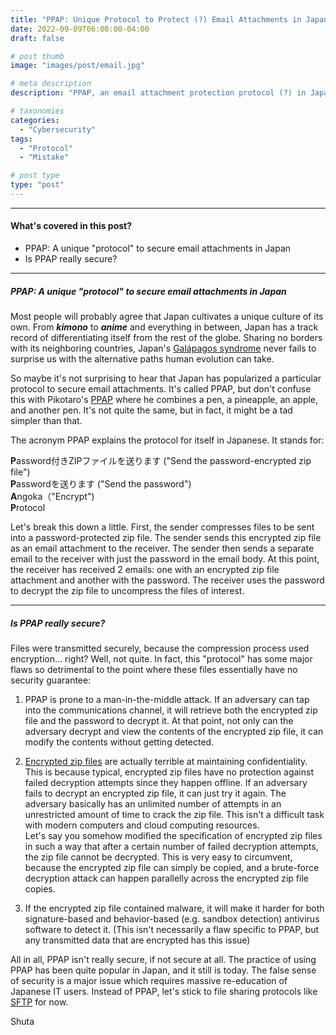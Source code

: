 ```yaml
---
title: "PPAP: Unique Protocol to Protect (?) Email Attachments in Japan"
date: 2022-09-09T06:00:00-04:00
draft: false

# post thumb
image: "images/post/email.jpg"

# meta description
description: "PPAP, an email attachment protection protocol (?) in Japan."

# taxonomies
categories:
  - "Cybersecurity"
tags:
  - "Protocol"
  - "Mistake"

# post type
type: "post"
---
```


<hr>

#### What's covered in this post?

* PPAP: A unique "protocol" to secure email attachments in Japan
* Is PPAP really secure?

<hr>

##### PPAP: A unique "protocol" to secure email attachments in Japan

Most people will probably agree that Japan cultivates a unique culture of its own. From ***kimono*** to ***anime*** and everything in between, Japan has a track record of differentiating itself from the rest of the globe. Sharing no borders with its neighboring countries, Japan's [Galápagos syndrome](https://medium.com/@alxgcs/understanding-the-galapagos-syndrome-through-japans-unique-quirks-967dcbc05d47) never fails to surprise us with the alternative paths human evolution can take.

So maybe it's not surprising to hear that Japan has popularized a particular protocol to secure email attachments. It's called PPAP, but don't confuse this with Pikotaro's [PPAP](https://www.youtube.com/watch?v=0E00Zuayv9Q) where he combines a pen, a pineapple, an apple, and another pen. It's not quite the same, but in fact, it might be a tad simpler than that.

The acronym PPAP explains the protocol for itself in Japanese. It stands for:

**P**assword付きZIPファイルを送ります ("Send the password-encrypted zip file")\
**P**asswordを送ります ("Send the password")\
**A**ngoka（"Encrypt")\
**P**rotocol 

Let's break this down a little. First, the sender compresses files to be sent into a password-protected zip file. The sender sends this encrypted zip file as an email attachment to the receiver. The sender then sends a separate email to the receiver with just the password in the email body. At this point, the receiver has received 2 emails: one with an encrypted zip file attachment and another with the password. The receiver uses the password to decrypt the zip file to uncompress the files of interest.

<hr>

##### Is PPAP really secure?

Files were transmitted securely, because the compression process used encryption... right? Well, not quite. In fact, this "protocol" has some major flaws so detrimental to the point where these files essentially have no security guarantee:

1. PPAP is prone to a man-in-the-middle attack. If an adversary can tap into the communications channel, it will retrieve both the encrypted zip file and the password to decrypt it. At that point, not only can the adversary decrypt and view the contents of the encrypted zip file, it can modify the contents without getting detected.

2. [Encrypted zip files](https://www.cyberscoop.com/zip-files-encryption-security-wyden-nist/) are actually terrible at maintaining confidentiality. This is because typical, encrypted zip files have no protection against failed decryption attempts since they happen offline. If an adversary fails to decrypt an encrypted zip file, it can just try it again. The adversary basically has an unlimited number of attempts in an unrestricted amount of time to crack the zip file. This isn't a difficult task with modern computers and cloud computing resources.\
Let's say you somehow modified the specification of encrypted zip files in such a way that after a certain number of failed decryption attempts, the zip file cannot be decrypted. This is very easy to circumvent, because the encrypted zip file can simply be copied, and a brute-force decryption attack can happen parallelly across the encrypted zip file copies. 

3. If the encrypted zip file contained malware, it will make it harder for both signature-based and behavior-based (e.g. sandbox detection) antivirus software to detect it. (This isn't necessarily a flaw specific to PPAP, but any transmitted data that are encrypted has this issue)

All in all, PPAP isn't really secure, if not secure at all. The practice of using PPAP has been quite popular in Japan, and it still is today. The false sense of security is a major issue which requires massive re-education of Japanese IT users. Instead of PPAP, let's stick to file sharing protocols like [SFTP](https://www.ssh.com/academy/ssh/sftp) for now. 

Shuta